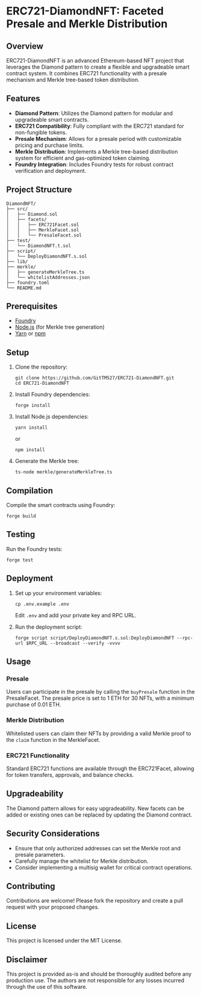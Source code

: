 # ERC721-DiamondNFT: Faceted Presale and Merkle Distribution

## Overview

ERC721-DiamondNFT is an advanced Ethereum-based NFT project that leverages the Diamond pattern to create a flexible and upgradeable smart contract system. It combines ERC721 functionality with a presale mechanism and Merkle tree-based token distribution.

## Features

- **Diamond Pattern**: Utilizes the Diamond pattern for modular and upgradeable smart contracts.
- **ERC721 Compatibility**: Fully compliant with the ERC721 standard for non-fungible tokens.
- **Presale Mechanism**: Allows for a presale period with customizable pricing and purchase limits.
- **Merkle Distribution**: Implements a Merkle tree-based distribution system for efficient and gas-optimized token claiming.
- **Foundry Integration**: Includes Foundry tests for robust contract verification and deployment.

## Project Structure

```
DiamondNFT/
├── src/
│   ├── Diamond.sol
│   ├── facets/
│   │   ├── ERC721Facet.sol
│   │   ├── MerkleFacet.sol
│   │   └── PresaleFacet.sol
├── test/
│   └── DiamondNFT.t.sol
├── script/
│   └── DeployDiamondNFT.s.sol
├── lib/
├── merkle/
│   ├── generateMerkleTree.ts
│   └── whitelistAddresses.json
├── foundry.toml
└── README.md
```

## Prerequisites

- [Foundry](https://book.getfoundry.sh/getting-started/installation.html)
- [Node.js](https://nodejs.org/) (for Merkle tree generation)
- [Yarn](https://yarnpkg.com/) or [npm](https://www.npmjs.com/)

## Setup

1. Clone the repository:

   ```
   git clone https://github.com/GitTM527/ERC721-DiamondNFT.git
   cd ERC721-DiamondNFT
   ```

2. Install Foundry dependencies:

   ```
   forge install
   ```

3. Install Node.js dependencies:

   ```
   yarn install
   ```

   or

   ```
   npm install
   ```

4. Generate the Merkle tree:
   ```
   ts-node merkle/generateMerkleTree.ts
   ```

## Compilation

Compile the smart contracts using Foundry:

```
forge build
```

## Testing

Run the Foundry tests:

```
forge test
```

## Deployment

1. Set up your environment variables:

   ```
   cp .env.example .env
   ```

   Edit `.env` and add your private key and RPC URL.

2. Run the deployment script:
   ```
   forge script script/DeployDiamondNFT.s.sol:DeployDiamondNFT --rpc-url $RPC_URL --broadcast --verify -vvvv
   ```

## Usage

### Presale

Users can participate in the presale by calling the `buyPresale` function in the PresaleFacet. The presale price is set to 1 ETH for 30 NFTs, with a minimum purchase of 0.01 ETH.

### Merkle Distribution

Whitelisted users can claim their NFTs by providing a valid Merkle proof to the `claim` function in the MerkleFacet.

### ERC721 Functionality

Standard ERC721 functions are available through the ERC721Facet, allowing for token transfers, approvals, and balance checks.

## Upgradeability

The Diamond pattern allows for easy upgradeability. New facets can be added or existing ones can be replaced by updating the Diamond contract.

## Security Considerations

- Ensure that only authorized addresses can set the Merkle root and presale parameters.
- Carefully manage the whitelist for Merkle distribution.
- Consider implementing a multisig wallet for critical contract operations.

## Contributing

Contributions are welcome! Please fork the repository and create a pull request with your proposed changes.

## License

This project is licensed under the MIT License.

## Disclaimer

This project is provided as-is and should be thoroughly audited before any production use. The authors are not responsible for any losses incurred through the use of this software.

